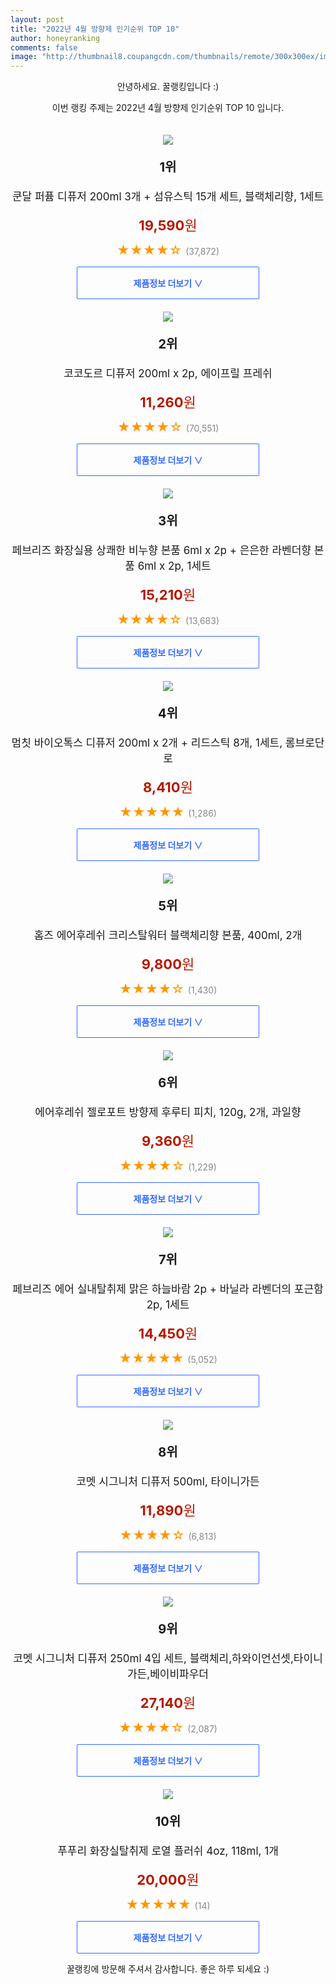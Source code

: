 ```yaml
--- 
layout: post 
title: "2022년 4월 방향제 인기순위 TOP 10" 
author: honeyranking 
comments: false 
image: "http://thumbnail8.coupangcdn.com/thumbnails/remote/300x300ex/image/retail/images/10657600374477799-8c613631-a2b4-4e6f-9be2-ec3bca8ef1b3.jpg" 
--- 
```

<p style="text-align: center;">안녕하세요. 꿀랭킹입니다 :)</p> <p style="text-align: center;">이번 랭킹 주제는 2022년 4월 방향제 인기순위 TOP 10 입니다.</p><center><img src="http://thumbnail8.coupangcdn.com/thumbnails/remote/300x300ex/image/retail/images/10657600374477799-8c613631-a2b4-4e6f-9be2-ec3bca8ef1b3.jpg" style="margin-top:20px" /></center> <p style="text-align: center; font-size: 20px"><b>1위</b></p> <p style="text-align: center; font-size: 17px">쿤달 퍼퓸 디퓨저 200ml 3개 + 섬유스틱 15개 세트, 블랙체리향, 1세트</p> <p style="text-align: center;"><span style="color: #b61800; font-size: 22px;"><b>19,590</b>원</span></p> <p style="text-align: center;"><span style="color: #ff9600; font-size: 20px;">★★★★☆ </span><span style="color: #878787;">(37,872)</span></p> <center><a href="https://link.coupang.com/a/mip0n"> <div style="font-size: 14px; display: inline-block; padding: 15px 90px; color: #346aff; border-radius: 2px; border: 1px solid #346aff; cursor: pointer;"><b>제품정보 더보기 &or;</b></div> </a></center><center><img src="http://thumbnail7.coupangcdn.com/thumbnails/remote/300x300ex/image/retail/images/12731464029260484-b191d913-bb22-41a1-98eb-4dd65e19114a.jpg" style="margin-top:20px" /></center> <p style="text-align: center; font-size: 20px"><b>2위</b></p> <p style="text-align: center; font-size: 17px">코코도르 디퓨저 200ml x 2p, 에이프릴 프레쉬</p> <p style="text-align: center;"><span style="color: #b61800; font-size: 22px;"><b>11,260</b>원</span></p> <p style="text-align: center;"><span style="color: #ff9600; font-size: 20px;">★★★★☆ </span><span style="color: #878787;">(70,551)</span></p> <center><a href="https://link.coupang.com/a/mip0q"> <div style="font-size: 14px; display: inline-block; padding: 15px 90px; color: #346aff; border-radius: 2px; border: 1px solid #346aff; cursor: pointer;"><b>제품정보 더보기 &or;</b></div> </a></center><center><img src="http://thumbnail9.coupangcdn.com/thumbnails/remote/300x300ex/image/product/image/vendoritem/2019/07/31/5105407943/71643e25-36ef-417d-a152-ecd33b0118d5.jpg" style="margin-top:20px" /></center> <p style="text-align: center; font-size: 20px"><b>3위</b></p> <p style="text-align: center; font-size: 17px">페브리즈 화장실용 상쾌한 비누향 본품 6ml x 2p + 은은한 라벤더향 본품 6ml x 2p, 1세트</p> <p style="text-align: center;"><span style="color: #b61800; font-size: 22px;"><b>15,210</b>원</span></p> <p style="text-align: center;"><span style="color: #ff9600; font-size: 20px;">★★★★☆ </span><span style="color: #878787;">(13,683)</span></p> <center><a href="https://link.coupang.com/a/mip0t"> <div style="font-size: 14px; display: inline-block; padding: 15px 90px; color: #346aff; border-radius: 2px; border: 1px solid #346aff; cursor: pointer;"><b>제품정보 더보기 &or;</b></div> </a></center><center><img src="http://thumbnail7.coupangcdn.com/thumbnails/remote/300x300ex/image/retail/images/1062639041984512-3384ff99-2806-4a49-b140-bcbc24ee2296.jpg" style="margin-top:20px" /></center> <p style="text-align: center; font-size: 20px"><b>4위</b></p> <p style="text-align: center; font-size: 17px">멈칫 바이오톡스 디퓨저 200ml x 2개 + 리드스틱 8개, 1세트, 롬브로단로</p> <p style="text-align: center;"><span style="color: #b61800; font-size: 22px;"><b>8,410</b>원</span></p> <p style="text-align: center;"><span style="color: #ff9600; font-size: 20px;">★★★★★ </span><span style="color: #878787;">(1,286)</span></p> <center><a href="https://link.coupang.com/a/mip0v"> <div style="font-size: 14px; display: inline-block; padding: 15px 90px; color: #346aff; border-radius: 2px; border: 1px solid #346aff; cursor: pointer;"><b>제품정보 더보기 &or;</b></div> </a></center><center><img src="http://thumbnail8.coupangcdn.com/thumbnails/remote/300x300ex/image/retail/images/2020/02/11/12/9/f1c55920-52e2-48bd-86cf-5eefbb130ba1.jpg" style="margin-top:20px" /></center> <p style="text-align: center; font-size: 20px"><b>5위</b></p> <p style="text-align: center; font-size: 17px">홈즈 에어후레쉬 크리스탈워터 블랙체리향 본품, 400ml, 2개</p> <p style="text-align: center;"><span style="color: #b61800; font-size: 22px;"><b>9,800</b>원</span></p> <p style="text-align: center;"><span style="color: #ff9600; font-size: 20px;">★★★★☆ </span><span style="color: #878787;">(1,430)</span></p> <center><a href="https://link.coupang.com/a/mip0z"> <div style="font-size: 14px; display: inline-block; padding: 15px 90px; color: #346aff; border-radius: 2px; border: 1px solid #346aff; cursor: pointer;"><b>제품정보 더보기 &or;</b></div> </a></center><center><img src="http://thumbnail9.coupangcdn.com/thumbnails/remote/300x300ex/image/retail/images/864874472787466-15a4b147-2f1b-4b71-bd02-22badc9f1d8a.jpg" style="margin-top:20px" /></center> <p style="text-align: center; font-size: 20px"><b>6위</b></p> <p style="text-align: center; font-size: 17px">에어후레쉬 젤로포트 방향제 후루티 피치, 120g, 2개, 과일향</p> <p style="text-align: center;"><span style="color: #b61800; font-size: 22px;"><b>9,360</b>원</span></p> <p style="text-align: center;"><span style="color: #ff9600; font-size: 20px;">★★★★☆ </span><span style="color: #878787;">(1,229)</span></p> <center><a href="https://link.coupang.com/a/mip0B"> <div style="font-size: 14px; display: inline-block; padding: 15px 90px; color: #346aff; border-radius: 2px; border: 1px solid #346aff; cursor: pointer;"><b>제품정보 더보기 &or;</b></div> </a></center><center><img src="http://thumbnail6.coupangcdn.com/thumbnails/remote/300x300ex/image/product/image/vendoritem/2019/08/12/4187645414/66be1a6d-960a-487c-b50d-a8c9b7bc29ca.jpg" style="margin-top:20px" /></center> <p style="text-align: center; font-size: 20px"><b>7위</b></p> <p style="text-align: center; font-size: 17px">페브리즈 에어 실내탈취제 맑은 하늘바람 2p + 바닐라 라벤더의 포근함 2p, 1세트</p> <p style="text-align: center;"><span style="color: #b61800; font-size: 22px;"><b>14,450</b>원</span></p> <p style="text-align: center;"><span style="color: #ff9600; font-size: 20px;">★★★★★ </span><span style="color: #878787;">(5,052)</span></p> <center><a href="https://link.coupang.com/a/mip0F"> <div style="font-size: 14px; display: inline-block; padding: 15px 90px; color: #346aff; border-radius: 2px; border: 1px solid #346aff; cursor: pointer;"><b>제품정보 더보기 &or;</b></div> </a></center><center><img src="http://thumbnail9.coupangcdn.com/thumbnails/remote/300x300ex/image/retail/images/584554451965253-419b6b1d-329a-4c0c-8733-988e4304be94.png" style="margin-top:20px" /></center> <p style="text-align: center; font-size: 20px"><b>8위</b></p> <p style="text-align: center; font-size: 17px">코멧 시그니처 디퓨저 500ml, 타이니가든</p> <p style="text-align: center;"><span style="color: #b61800; font-size: 22px;"><b>11,890</b>원</span></p> <p style="text-align: center;"><span style="color: #ff9600; font-size: 20px;">★★★★☆ </span><span style="color: #878787;">(6,813)</span></p> <center><a href="https://link.coupang.com/a/mip0H"> <div style="font-size: 14px; display: inline-block; padding: 15px 90px; color: #346aff; border-radius: 2px; border: 1px solid #346aff; cursor: pointer;"><b>제품정보 더보기 &or;</b></div> </a></center><center><img src="http://thumbnail7.coupangcdn.com/thumbnails/remote/300x300ex/image/retail/images/242966241348321-7a9d3623-afa0-4026-859e-0ea42d5b57eb.jpg" style="margin-top:20px" /></center> <p style="text-align: center; font-size: 20px"><b>9위</b></p> <p style="text-align: center; font-size: 17px">코멧 시그니처 디퓨저 250ml 4입 세트, 블랙체리,하와이언선셋,타이니가든,베이비파우더</p> <p style="text-align: center;"><span style="color: #b61800; font-size: 22px;"><b>27,140</b>원</span></p> <p style="text-align: center;"><span style="color: #ff9600; font-size: 20px;">★★★★☆ </span><span style="color: #878787;">(2,087)</span></p> <center><a href="https://link.coupang.com/a/mip0K"> <div style="font-size: 14px; display: inline-block; padding: 15px 90px; color: #346aff; border-radius: 2px; border: 1px solid #346aff; cursor: pointer;"><b>제품정보 더보기 &or;</b></div> </a></center><center><img src="http://thumbnail6.coupangcdn.com/thumbnails/remote/300x300ex/image/retail/images/2018/04/05/11/9/c7214ff8-ae34-4e27-b35b-fd0075ad9f4a.jpg" style="margin-top:20px" /></center> <p style="text-align: center; font-size: 20px"><b>10위</b></p> <p style="text-align: center; font-size: 17px">푸푸리 화장실탈취제 로열 플러쉬 4oz, 118ml, 1개</p> <p style="text-align: center;"><span style="color: #b61800; font-size: 22px;"><b>20,000</b>원</span></p> <p style="text-align: center;"><span style="color: #ff9600; font-size: 20px;">★★★★★ </span><span style="color: #878787;">(14)</span></p> <center><a href="https://link.coupang.com/a/mip0N"> <div style="font-size: 14px; display: inline-block; padding: 15px 90px; color: #346aff; border-radius: 2px; border: 1px solid #346aff; cursor: pointer;"><b>제품정보 더보기 &or;</b></div> </a></center> <p style="text-align: center;">꿀랭킹에 방문해 주셔서 감사합니다. 좋은 하루 되세요 :)</p>
